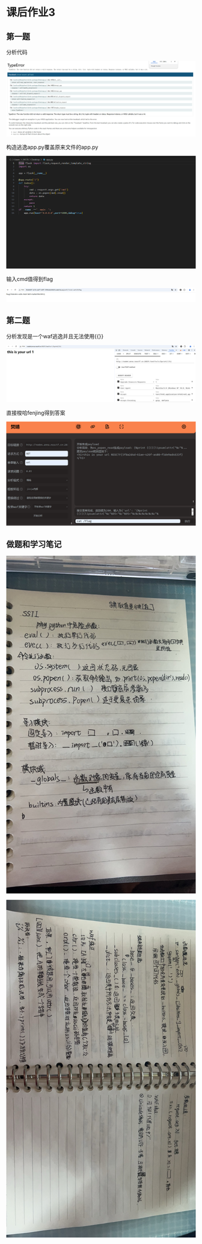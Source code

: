 # 课后作业3

## 第一题

分析代码

![](./assets/xibianshengqidetaiyang作业3/1.png)

构造逃逸app.py覆盖原来文件的app.py

![](./assets/xibianshengqidetaiyang作业3/3.png)

输入cmd值得到flag

![](./assets/xibianshengqidetaiyang作业3/2.png)

## 第二题

分析发现是一个waf逃逸并且无法使用{{}}

![](./assets/xibianshengqidetaiyang作业3/4.png)

直接梭哈fenjing得到答案

![](./assets/xibianshengqidetaiyang作业3/5.png)

## 做题和学习笔记

![](./assets/xibianshengqidetaiyang作业3/1.jpg)

![](./assets/xibianshengqidetaiyang作业3/2.jpg)
